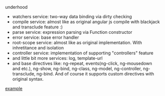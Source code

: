 underhood 
- watchers service: two-way data binding via dirty checking
- compile service: almost like as original angular js compile with blackjack and transclude feature :)
- parse service: expression parsing via Function constructor
- error service: base error handler
- root-scope service: almost like as original implementation. With inhretitance and isolation
- controller service: implementation of supporting "controllers" feature
- and little bit more services: log, template-url
- and base directives like: ng-repeat, events(ng-click, ng-mousedown and etc.), ng-show, ng-bind, ng-class, ng-model, ng-controller, ng-transclude, ng-bind. And of course it supports custom directives with original syntax.

[example](http://tuch.github.io/savajs/example/build/index.html)

